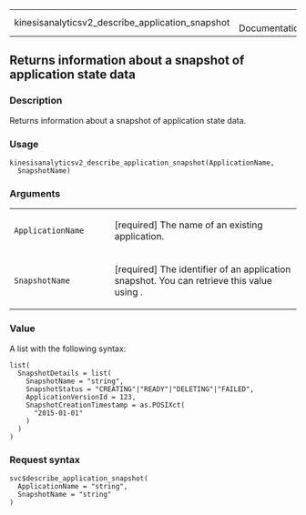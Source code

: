 <table style="width: 100%;">
<tbody>
<tr class="odd">
<td>kinesisanalyticsv2_describe_application_snapshot</td>
<td style="text-align: right;">R Documentation</td>
</tr>
</tbody>
</table>

## Returns information about a snapshot of application state data

### Description

Returns information about a snapshot of application state data.

### Usage

    kinesisanalyticsv2_describe_application_snapshot(ApplicationName,
      SnapshotName)

### Arguments

<table>
<colgroup>
<col style="width: 35%" />
<col style="width: 65%" />
</colgroup>
<tbody>
<tr class="odd">
<td><code
id="kinesisanalyticsv2_describe_application_snapshot_:_ApplicationName">ApplicationName</code></td>
<td><p>[required] The name of an existing application.</p></td>
</tr>
<tr class="even">
<td><code
id="kinesisanalyticsv2_describe_application_snapshot_:_SnapshotName">SnapshotName</code></td>
<td><p>[required] The identifier of an application snapshot. You can
retrieve this value using .</p></td>
</tr>
</tbody>
</table>

### Value

A list with the following syntax:

    list(
      SnapshotDetails = list(
        SnapshotName = "string",
        SnapshotStatus = "CREATING"|"READY"|"DELETING"|"FAILED",
        ApplicationVersionId = 123,
        SnapshotCreationTimestamp = as.POSIXct(
          "2015-01-01"
        )
      )
    )

### Request syntax

    svc$describe_application_snapshot(
      ApplicationName = "string",
      SnapshotName = "string"
    )
